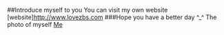 ##Introduce myself to you 
You can visit my own website 
[website]http://www.lovezbs.com 
###Hope you have a better day  ^_^
The photo of myself 
[Me](./zbs.jpg)

